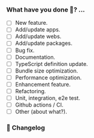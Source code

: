 ### What have you done 🤔? ...

- [ ] New feature.
- [ ] Add/update apps.
- [ ] Add/update webs.
- [ ] Add/update packages.
- [ ] Bug fix.
- [ ] Documentation.
- [ ] TypeScript definition update.
- [ ] Bundle size optimization.
- [ ] Performance optimization.
- [ ] Enhancement feature.
- [ ] Refactoring.
- [ ] Unit, integration, e2e test.
- [ ] Github actions / CI.
- [ ] Other (about what?).

### 📝 Changelog

<!-- Describe changes from the user side, and list all potential break changes or other risks. --->